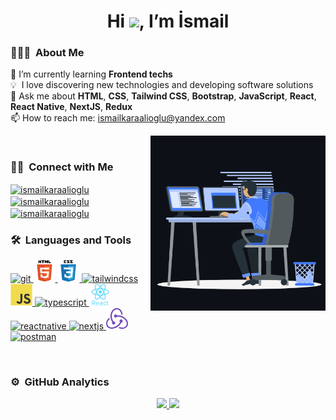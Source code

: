 <h1 align="center">Hi <img src="https://media.giphy.com/media/hvRJCLFzcasrR4ia7z/giphy.gif" width="28">, I’m İsmail</h1> 

### 👨🏻‍💻 &nbsp;About Me

🌱&nbsp;I’m currently learning **Frontend techs** <br />
💡&nbsp;&nbsp;I love discovering new technologies and developing software solutions <br />
💬&nbsp;Ask me about **HTML**, **CSS**, **Tailwind CSS**, **Bootstrap**, **JavaScript**, **React**, **React Native**, **NextJS**, **Redux** <br />
📫&nbsp;How to reach me: ismailkaraalioglu@yandex.com <br />

<!-- <img alt="Night Coding" src="https://raw.githubusercontent.com/AVS1508/AVS1508/master/assets/Night-Coding.gif" align="right"/> -->

<img height="280px" align="right" alt="Github Header" src="images/coding_2.gif" />

<br />

### 🤝🏻 &nbsp;Connect with Me

<p align="left">
<a href="https://www.linkedin.com/in/ismailkaraalioglu/">
<img align="center" src="https://raw.githubusercontent.com/rahuldkjain/github-profile-readme-generator/master/src/images/icons/Social/linked-in-alt.svg" alt="ismailkaraalioglu" height="25" width="30" /> 
</a>
<a href="https://twitter.com/ismailldev">
<img align="center" src="https://raw.githubusercontent.com/rahuldkjain/github-profile-readme-generator/master/src/images/icons/Social/twitter.svg" alt="ismailkaraalioglu" height="25" width="30" />  
</a>
<a href="https://instagram.com/ismaillkaraalioglu">
<img align="center" src="https://raw.githubusercontent.com/rahuldkjain/github-profile-readme-generator/master/src/images/icons/Social/instagram.svg" alt="ismailkaraalioglu" height="25" width="30" />
</a>
</p>

### 🛠 &nbsp;Languages and Tools

<p align="left"> 
<a href="https://git-scm.com/">
  <img src="https://www.vectorlogo.zone/logos/git-scm/git-scm-icon.svg" alt="git" width="35" height="35">  
</a>  
<a href="https://www.w3schools.com/html/">
  <img src="https://raw.githubusercontent.com/devicons/devicon/master/icons/html5/html5-original-wordmark.svg" alt="html5" width="35" height="35">  
</a>
<a href="https://www.w3schools.com/css/">
  <img src="https://raw.githubusercontent.com/devicons/devicon/master/icons/css3/css3-original-wordmark.svg" alt="css3" width="35" height="35">  
</a>
<a href="https://tailwindcss.com">
  <img src='https://raw.githubusercontent.com/rahulbanerjee26/githubAboutMeGenerator/main/icons/tailwind.svg' alt="tailwindcss" width="35" height="35">
</a>
<a href="https://www.javascript.com/">
  <img src="https://raw.githubusercontent.com/devicons/devicon/master/icons/javascript/javascript-original.svg" alt="javascript" width="35" height="35">  
</a>
<a href="https://www.typescriptlang.org/">
  <img src="https://cdn.worldvectorlogo.com/logos/typescript.svg" alt="typescript" width="35" height="35">  
</a>
<a href="https://reactjs.org/">
  <img src="https://raw.githubusercontent.com/devicons/devicon/master/icons/react/react-original-wordmark.svg" alt="react" width="35" height="35">  
</a>
<a href="https://reactnative.dev/">
  <img src="https://reactnative.dev/img/header_logo.svg" alt="reactnative" width="40" height="40"/>
</a>
<a href="https://nextjs.org/">
  <img src="https://github.com/dheereshagrwal/colored-icons/blob/master/public/icons/nextjs/nextjs-light.svg" alt="nextjs" width="40" height="40">  
</a>
<a href="https://redux.js.org">
  <img src="https://raw.githubusercontent.com/devicons/devicon/master/icons/redux/redux-original.svg" alt="redux" width="35" height="35">  
</a>
<br />
<a href="https://postman.com">
  <img src="https://www.vectorlogo.zone/logos/getpostman/getpostman-icon.svg" alt="postman" width="35" height="35"/>
</a>
</p>
 
<br />
 
 ### ⚙️ &nbsp;GitHub Analytics

<p align="center">
<a href="https://github.com/ismailkaraalioglu">
  <img width="49.5%" src="https://github-readme-stats-eight-theta.vercel.app/api?username=ismailkaraalioglu&show_icons=true&theme=algolia&include_all_commits=true&count_private=true"/>
  <img width="49.5%" src="https://github-readme-stats-eight-theta.vercel.app/api/top-langs/?username=ismailkaraalioglu&layout=compact&langs_count=8&theme=algolia"/>
</a>
</p>
